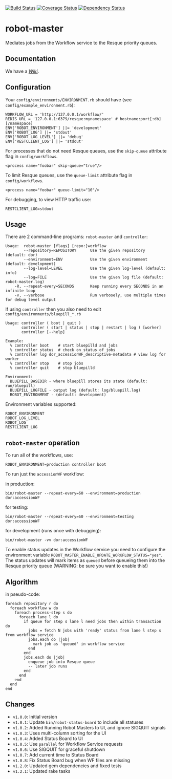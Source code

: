 [![Build Status](https://travis-ci.org/sul-dlss/robot-master.svg?branch=master)](https://travis-ci.org/sul-dlss/robot-master)
[![Coverage Status](https://coveralls.io/repos/github/sul-dlss/robot-master/badge.svg)](https://coveralls.io/github/sul-dlss/robot-master)
[![Dependency Status](https://gemnasium.com/badges/github.com/sul-dlss/robot-master.svg)](https://gemnasium.com/github.com/sul-dlss/robot-master)

# robot-master

Mediates jobs from the Workflow service to the Resque priority queues.

## Documentation

We have a [*Wiki*](https://github.com/sul-dlss/robot-master/wiki).

## Configuration

Your `config/environments/ENVIRONMENT.rb` should have (see `config/example_environment.rb`):

    WORKFLOW_URL = 'http://127.0.0.1/workflow/'
    REDIS_URL = '127.0.0.1:6379/resque:mynamespace' # hostname:port[:db][/namespace]
    ENV['ROBOT_ENVIRONMENT'] ||= 'development'
    ENV['ROBOT_LOG'] ||= 'stdout'
    ENV['ROBOT_LOG_LEVEL'] ||= 'debug'
    ENV['RESTCLIENT_LOG'] ||= 'stdout'

For processes that do not need Resque queues, use the `skip-queue` attribute flag in `config/workflows`.

    <process name="foobar" skip-queue="true"/>

To limit Resque queues, use the `queue-limit` attribute flag in `config/workflows`.

    <process name="foobar" queue-limit="10"/>

For debugging, to view HTTP traffic use:

    RESTCLIENT_LOG=stdout

## Usage

There are 2 command-line programs: `robot-master` and `controller`:

    Usage:  robot-master [flags] [repo:]workflow
            --repository=REPOSITORY      Use the given repository (default: dor)
            --environment=ENV            Use the given environment (default: development)
            --log-level=LEVEL            Use the given log-level (default: info)
            --log=FILE                   Use the given log file (default: robot-master.log)
        -R, --repeat-every=SECONDS       Keep running every SECONDS in an infinite loop
        -v, --verbose                    Run verbosely, use multiple times for debug level output


If using `controller` then you also need to edit `config/environments/bluepill_*.rb`

    Usage: controller ( boot | quit )
           controller ( start | status | stop | restart | log ) [worker]
           controller [--help]

    Example:
      % controller boot    # start bluepilld and jobs
      % controller status  # check on status of jobs
      % controller log dor_accessionWF_descriptive-metadata # view log for worker
      % controller stop    # stop jobs
      % controller quit    # stop bluepilld

    Environment:
      BLUEPILL_BASEDIR - where bluepill stores its state (default: run/bluepill)
      BLUEPILL_LOGFILE - output log (default: log/bluepill.log)
      ROBOT_ENVIRONMENT - (default: development)

Environment variables supported:

    ROBOT_ENVIRONMENT
    ROBOT_LOG_LEVEL
    ROBOT_LOG
    RESTCLIENT_LOG


## `robot-master` operation

To run all of the workflows, use:

    ROBOT_ENVIRONMENT=production controller boot

To run just the `accessionWF` workflow:

in production:

    bin/robot-master --repeat-every=60 --environment=production dor:accessionWF

for testing:

    bin/robot-master --repeat-every=60 --environment=testing dor:accessionWF

for development (runs once with debugging):

    bin/robot-master -vv dor:accessionWF

To enable status updates in the Workflow service you need to configure the environment
variable `ROBOT_MASTER_ENABLE_UPDATE_WORKFLOW_STATUS="yes"`. The status updates will mark
items as `queued` before queueing them into the Resque priority queue (WARNING: be sure
you want to enable this!)

## Algorithm

in pseudo-code:

    foreach repository r do
      foreach workflow w do
        foreach process-step s do
          foreach lane l do
            if queue for step s lane l need jobs then within transaction do
              jobs = fetch N jobs with 'ready' status from lane l step s from workflow service
              jobs.each do |job|
                mark job as 'queued' in workflow service
              end
            end
            jobs.each do |job|
              enqueue job into Resque queue
              -- later job runs
            end
          end
        end
      end
    end

## Changes

* `v1.0.0`: Initial version
* `v1.0.1`: Update `bin/robot-status-board` to include all statuses
* `v1.0.2`: Added Running Robot Masters to UI, and ignore SIGQUIT signals
* `v1.0.3`: Uses multi-column sorting for the UI
* `v1.0.4`: Added Status Board to UI
* `v1.0.5`: Use `parallel` for Workflow Service requests
* `v1.0.6`: Use SIGQUIT for graceful shutdown
* `v1.0.7`: Add current time to Status Board
* `v1.0.8`: Fix Status Board bug when WF files are missing
* `v1.2.0`: Updated gem dependencies and fixed tests
* `v1.2.1`: Updated rake tasks

